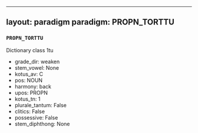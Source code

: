 
---
layout: paradigm
paradigm: PROPN_TORTTU
---
### ` PROPN_TORTTU `

Dictionary class 1tu
* grade_dir: weaken
* stem_vowel: None
* kotus_av: C
* pos: NOUN
* harmony: back
* upos: PROPN
* kotus_tn: 1
* plurale_tantum: False
* clitics: False
* possessive: False
* stem_diphthong: None
